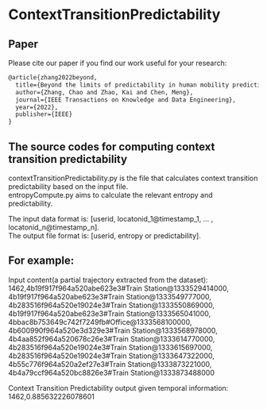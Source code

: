 # ContextTransitionPredictability

## Paper 

Please cite our paper if you find our work useful for your research:

```tex
@article{zhang2022beyond,
  title={Beyond the limits of predictability in human mobility prediction: context-transition predictability},
  author={Zhang, Chao and Zhao, Kai and Chen, Meng},
  journal={IEEE Transactions on Knowledge and Data Engineering},
  year={2022},
  publisher={IEEE}
}
```

## The source codes for computing context transition predictability

contextTransitionPredictability.py is the file that calculates context transition predictability based on the input file.<br />
entropyCompute.py aims to calculate the relevant entropy and predictability.

The input data format is: [userid, locatonid_1@timestamp_1, ... , locatonid_n@timestamp_n].<br />
The output file format is: [userid, entropy or predictability].

## For example:

Input content(a partial trajectory extracted from the dataset):<br />
1462,4b19f917f964a520abe623e3#Train Station@1333529414000,<br />
4b19f917f964a520abe623e3#Train Station@1333549777000,<br />
4b283516f964a520e19024e3#Train Station@1333550869000,<br />
4b19f917f964a520abe623e3#Train Station@1333565041000,<br />
4bbac8b753649c742f7249fb#Office@1333568100000,<br />
4b600990f964a520e3d329e3#Train Station@1333568978000,<br />
4b4aa852f964a520678c26e3#Train Station@1333614770000,<br />
4b283516f964a520e19024e3#Train Station@1333615697000,<br />
4b283516f964a520e19024e3#Train Station@1333647322000,<br />
4b55c776f964a520a2ef27e3#Train Station@1333873221000,<br />
4b4a79ccf964a520bc8826e3#Train Station@1333873488000

Context Transition Predictability output given temporal information:<br />
1462,0.885632226078601




